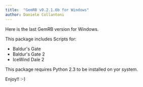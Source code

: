 ```yaml
---
title:  "GemRB v0.2.1.6b for Windows"
author: Daniele Collantoni
---
```


Here is the last GemRB version for Windows.

This package includes Scripts for:
- Baldur's Gate
- Baldur's Gate 2
- IceWind Dale 2

This package requires Python 2.3 to be installed on yor system.

Enjoy!! :-)
